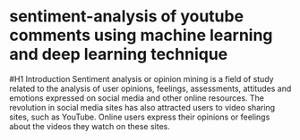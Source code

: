 # sentiment-analysis of youtube comments using machine learning and deep learning technique
#H1 Introduction
Sentiment analysis or opinion mining is a field of study related to the analysis of user opinions, feelings, assessments, attitudes and emotions expressed on social media and other online resources. The revolution in social media sites has also attracted users to video sharing sites, such as YouTube. Online users express their opinions or feelings about the videos they watch on these sites. 

